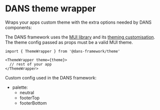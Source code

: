 # DANS theme wrapper
Wraps your apps custom theme with the extra options needed by DANS components: 

The DANS framework uses the [MUI library](https://mui.com/material-ui/getting-started/) and its [theming customisation](https://mui.com/material-ui/customization/theming/). The theme config passed as props must be a valid MUI theme.

    import { ThemeWrapper } from '@dans-framework/theme'

    <ThemeWrapper theme={theme}>
      // rest of your app
    </ThemeWrapper>

Custom config used in the DANS framework:
- palette: 
  - neutral
  - footerTop
  - footerBottom